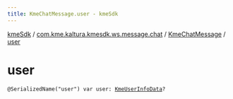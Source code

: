 ```yaml
---
title: KmeChatMessage.user - kmeSdk
---
```


[kmeSdk](../../index.html) / [com.kme.kaltura.kmesdk.ws.message.chat](../index.html) / [KmeChatMessage](index.html) / [user](./user.html)

# user

`@SerializedName("user") var user: `[`KmeUserInfoData`](../../com.kme.kaltura.kmesdk.rest.response.user/-kme-user-info-data/index.html)`?`